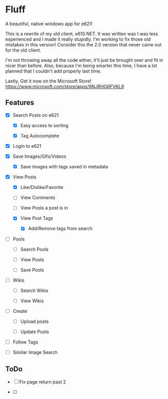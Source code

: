 # Fluff

A beautiful, native windows app for e621!

This is a rewrite of my old client, e610.NET. It was written was I was less experienced and I made it really stupidly. I'm working to fix those old mistakes in this version! Consider this the 2.0 version that never came out for the old client.

I'm not throwing away all the code either, it'll just be brought over and fit in nicer than before. Also, because I'm being smarter this time, I have a lot planned that I couldn't add properly last time.

Lastly, Get it now on the Microsoft Store!
https://www.microsoft.com/store/apps/9NJRHG6FVKL9

## Features

- [x] Search Posts on e621

  - [x] Easy access to sorting

  - [x] Tag Autocomplete

- [x] Login to e621

- [x] Save Images/Gifs/Videos

  - [x] Save images with tags saved in metadata

- [x] View Posts

  - [x] Like/Dislike/Favorite

  - [ ] View Comments

  - [ ] View Pools a post is in

  - [x] View Post Tags

    - [x] Add/Remove tags from search

- [ ] Pools

  - [ ] Search Pools

  - [ ] View Pools
  - [ ] Save Pools

- [ ] Wikis

  - [ ] Search Wikis

  - [ ] View Wikis

- [ ] Create

  - [ ] Upload posts

  - [ ] Update Posts

- [ ] Follow Tags

- [ ] Similar Image Search



## ToDo

- [ ] Fix page return past 2

- [ ] 
